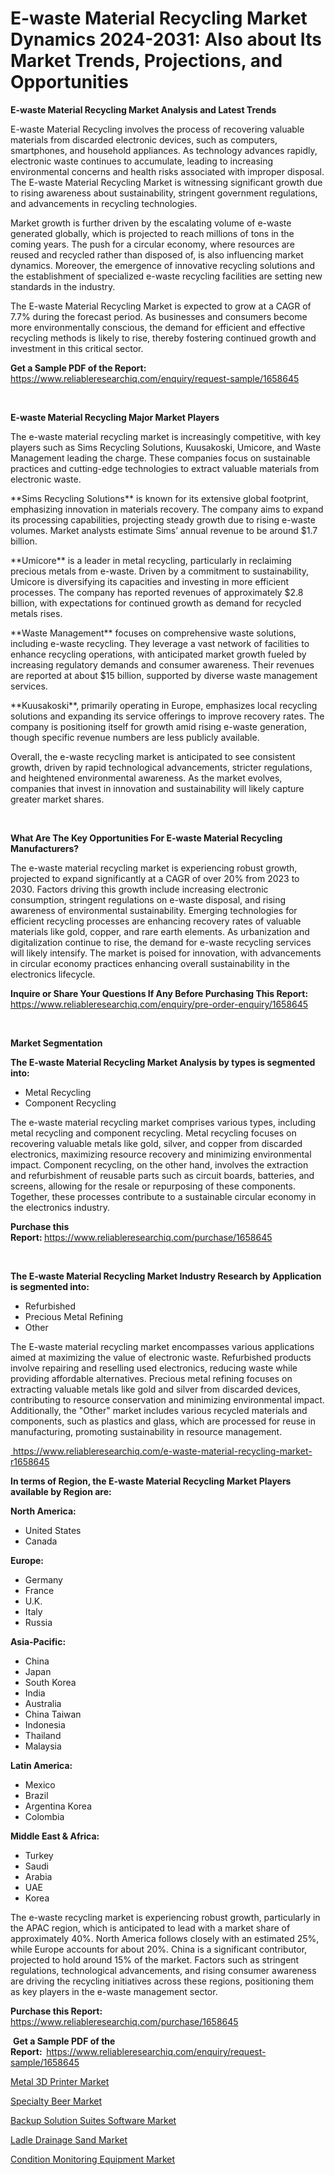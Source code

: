 <p><h1>E-waste Material Recycling Market Dynamics 2024-2031: Also about Its Market Trends, Projections, and Opportunities</h1></p><p><strong>E-waste Material Recycling Market Analysis and Latest Trends</strong></p>
<p><p>E-waste Material Recycling involves the process of recovering valuable materials from discarded electronic devices, such as computers, smartphones, and household appliances. As technology advances rapidly, electronic waste continues to accumulate, leading to increasing environmental concerns and health risks associated with improper disposal. The E-waste Material Recycling Market is witnessing significant growth due to rising awareness about sustainability, stringent government regulations, and advancements in recycling technologies. </p><p>Market growth is further driven by the escalating volume of e-waste generated globally, which is projected to reach millions of tons in the coming years. The push for a circular economy, where resources are reused and recycled rather than disposed of, is also influencing market dynamics. Moreover, the emergence of innovative recycling solutions and the establishment of specialized e-waste recycling facilities are setting new standards in the industry.</p><p>The E-waste Material Recycling Market is expected to grow at a CAGR of 7.7% during the forecast period. As businesses and consumers become more environmentally conscious, the demand for efficient and effective recycling methods is likely to rise, thereby fostering continued growth and investment in this critical sector.</p></p>
<p><strong>Get a Sample PDF of the Report:&nbsp;</strong> <a href="https://www.reliableresearchiq.com/enquiry/request-sample/1658645?utm_campaign=1088&utm_medium=2&utm_source=Github&utm_content=ia&utm_term=13102024&utm_id=e-waste-material-recycling">https://www.reliableresearchiq.com/enquiry/request-sample/1658645</a></p>
<p>&nbsp;</p>
<p><strong>E-waste Material Recycling Major Market Players</strong></p>
<p><p>The e-waste material recycling market is increasingly competitive, with key players such as Sims Recycling Solutions, Kuusakoski, Umicore, and Waste Management leading the charge. These companies focus on sustainable practices and cutting-edge technologies to extract valuable materials from electronic waste.</p><p>**Sims Recycling Solutions** is known for its extensive global footprint, emphasizing innovation in materials recovery. The company aims to expand its processing capabilities, projecting steady growth due to rising e-waste volumes. Market analysts estimate Sims’ annual revenue to be around $1.7 billion.</p><p>**Umicore** is a leader in metal recycling, particularly in reclaiming precious metals from e-waste. Driven by a commitment to sustainability, Umicore is diversifying its capacities and investing in more efficient processes. The company has reported revenues of approximately $2.8 billion, with expectations for continued growth as demand for recycled metals rises.</p><p>**Waste Management** focuses on comprehensive waste solutions, including e-waste recycling. They leverage a vast network of facilities to enhance recycling operations, with anticipated market growth fueled by increasing regulatory demands and consumer awareness. Their revenues are reported at about $15 billion, supported by diverse waste management services.</p><p>**Kuusakoski**, primarily operating in Europe, emphasizes local recycling solutions and expanding its service offerings to improve recovery rates. The company is positioning itself for growth amid rising e-waste generation, though specific revenue numbers are less publicly available.</p><p>Overall, the e-waste recycling market is anticipated to see consistent growth, driven by rapid technological advancements, stricter regulations, and heightened environmental awareness. As the market evolves, companies that invest in innovation and sustainability will likely capture greater market shares.</p></p>
<p>&nbsp;</p>
<p><strong>What Are The Key Opportunities For E-waste Material Recycling Manufacturers?</strong></p>
<p><p>The e-waste material recycling market is experiencing robust growth, projected to expand significantly at a CAGR of over 20% from 2023 to 2030. Factors driving this growth include increasing electronic consumption, stringent regulations on e-waste disposal, and rising awareness of environmental sustainability. Emerging technologies for efficient recycling processes are enhancing recovery rates of valuable materials like gold, copper, and rare earth elements. As urbanization and digitalization continue to rise, the demand for e-waste recycling services will likely intensify. The market is poised for innovation, with advancements in circular economy practices enhancing overall sustainability in the electronics lifecycle.</p></p>
<p><strong>Inquire or Share Your Questions If Any Before Purchasing This Report:</strong> <a href="https://www.reliableresearchiq.com/enquiry/pre-order-enquiry/1658645?utm_campaign=1088&utm_medium=2&utm_source=Github&utm_content=ia&utm_term=13102024&utm_id=e-waste-material-recycling">https://www.reliableresearchiq.com/enquiry/pre-order-enquiry/1658645</a></p>
<p>&nbsp;</p>
<p><strong>Market Segmentation</strong></p>
<p><strong>The E-waste Material Recycling Market Analysis by types is segmented into:</strong></p>
<p><ul><li>Metal Recycling</li><li>Component Recycling</li></ul></p>
<p><p>The e-waste material recycling market comprises various types, including metal recycling and component recycling. Metal recycling focuses on recovering valuable metals like gold, silver, and copper from discarded electronics, maximizing resource recovery and minimizing environmental impact. Component recycling, on the other hand, involves the extraction and refurbishment of reusable parts such as circuit boards, batteries, and screens, allowing for the resale or repurposing of these components. Together, these processes contribute to a sustainable circular economy in the electronics industry.</p></p>
<p><strong>Purchase this Report:&nbsp;</strong><a href="https://www.reliableresearchiq.com/purchase/1658645?utm_campaign=1088&utm_medium=2&utm_source=Github&utm_content=ia&utm_term=13102024&utm_id=e-waste-material-recycling">https://www.reliableresearchiq.com/purchase/1658645</a></p>
<p>&nbsp;</p>
<p><strong>The E-waste Material Recycling Market Industry Research by Application is segmented into:</strong></p>
<p><ul><li>Refurbished</li><li>Precious Metal Refining</li><li>Other</li></ul></p>
<p><p>The E-waste material recycling market encompasses various applications aimed at maximizing the value of electronic waste. Refurbished products involve repairing and reselling used electronics, reducing waste while providing affordable alternatives. Precious metal refining focuses on extracting valuable metals like gold and silver from discarded devices, contributing to resource conservation and minimizing environmental impact. Additionally, the "Other" market includes various recycled materials and components, such as plastics and glass, which are processed for reuse in manufacturing, promoting sustainability in resource management.</p></p>
<p><a href="https://www.reliableresearchiq.com/e-waste-material-recycling-market-r1658645?utm_campaign=1088&utm_medium=2&utm_source=Github&utm_content=ia&utm_term=13102024&utm_id=e-waste-material-recycling">&nbsp;https://www.reliableresearchiq.com/e-waste-material-recycling-market-r1658645</a></p>
<p><strong>In terms of Region, the E-waste Material Recycling Market Players available by Region are:</strong></p>
<p>
    <p> <strong> North America: </strong>
        <ul>
            <li>United States</li>
            <li>Canada</li>
        </ul>
        </p> 
    <p> <strong> Europe: </strong>
        <ul>
            <li>Germany</li>
            <li>France</li>
            <li>U.K.</li>
            <li>Italy</li>
            <li>Russia</li>
        </ul>
        </p> 
    <p> <strong> Asia-Pacific: </strong>
        <ul>
            <li>China</li>
            <li>Japan</li>
            <li>South Korea</li>
            <li>India</li>
            <li>Australia</li>
            <li>China Taiwan</li>
            <li>Indonesia</li>
            <li>Thailand</li>
            <li>Malaysia</li>
        </ul>
        </p> 
    <p> <strong> Latin America: </strong>
        <ul>
            <li>Mexico</li>
            <li>Brazil</li>
            <li>Argentina Korea</li>
            <li>Colombia</li>
        </ul>
        </p> 
    <p> <strong> Middle East & Africa: </strong>
        <ul>
            <li>Turkey</li>
            <li>Saudi</li>
            <li>Arabia</li>
            <li>UAE</li>
            <li>Korea</li>
        </ul>
    </p>
    </p>
<p><p>The e-waste recycling market is experiencing robust growth, particularly in the APAC region, which is anticipated to lead with a market share of approximately 40%. North America follows closely with an estimated 25%, while Europe accounts for about 20%. China is a significant contributor, projected to hold around 15% of the market. Factors such as stringent regulations, technological advancements, and rising consumer awareness are driving the recycling initiatives across these regions, positioning them as key players in the e-waste management sector.</p></p>
<p><strong>Purchase this Report: </strong><a href="https://www.reliableresearchiq.com/purchase/1658645?utm_campaign=1088&utm_medium=2&utm_source=Github&utm_content=ia&utm_term=13102024&utm_id=e-waste-material-recycling">https://www.reliableresearchiq.com/purchase/1658645</a></p>
<p>&nbsp;<strong>Get a Sample PDF of the Report:&nbsp;&nbsp;</strong><a href="https://www.reliableresearchiq.com/enquiry/request-sample/1658645?utm_campaign=1088&utm_medium=2&utm_source=Github&utm_content=ia&utm_term=13102024&utm_id=e-waste-material-recycling">https://www.reliableresearchiq.com/enquiry/request-sample/1658645</a></p>
<p><strong></strong></p>
<p><p><a href="https://issuu.com/reportprime-2/docs/metal-3d-printer-market-size-2030.p_9041e02666563b?utm_campaign=1088&utm_medium=2&utm_source=Github&utm_content=ia&utm_term=13102024&utm_id=e-waste-material-recycling">Metal 3D Printer Market</a></p><p><a href="https://www.linkedin.com/pulse/specialty-beer-industry-insights-report-analyzing-market-trends-bxo2e?trk=public_post_embed_feed-article-content&utm_campaign=1088&utm_medium=2&utm_source=Github&utm_content=ia&utm_term=13102024&utm_id=e-waste-material-recycling">Specialty Beer Market</a></p><p><a href="https://github.com/rovj3gerson/Market-Research-Report-List-1/blob/main/backup-solution-suites-software-market.md?utm_campaign=1088&utm_medium=2&utm_source=Github&utm_content=ia&utm_term=13102024&utm_id=e-waste-material-recycling">Backup Solution Suites Software Market</a></p><p><a href="https://github.com/maq4brod/Market-Research-Report-List-1/blob/main/ladle-drainage-sand-market.md?utm_campaign=1088&utm_medium=2&utm_source=Github&utm_content=ia&utm_term=13102024&utm_id=e-waste-material-recycling">Ladle Drainage Sand Market</a></p><p><a href="https://issuu.com/reportprime-2/docs/condition-monitoring-equipment-mark_4b66a3e8e4aa21?utm_campaign=1088&utm_medium=2&utm_source=Github&utm_content=ia&utm_term=13102024&utm_id=e-waste-material-recycling">Condition Monitoring Equipment Market</a></p></p>